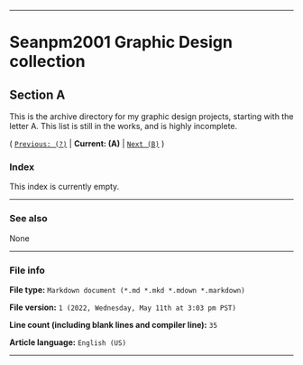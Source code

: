 
***

# Seanpm2001 Graphic Design collection

## Section A

This is the archive directory for my graphic design projects, starting with the letter A. This list is still in the works, and is highly incomplete.

( [`Previous: (?)`](/A/) | **Current: (A)** | [`Next (B)`](/B/) )

### Index

This index is currently empty.

***

### See also

None

***

### File info

**File type:** `Markdown document (*.md *.mkd *.mdown *.markdown)`

**File version:** `1 (2022, Wednesday, May 11th at 3:03 pm PST)`

**Line count (including blank lines and compiler line):** `35`

**Article language:** `English (US)`

***
